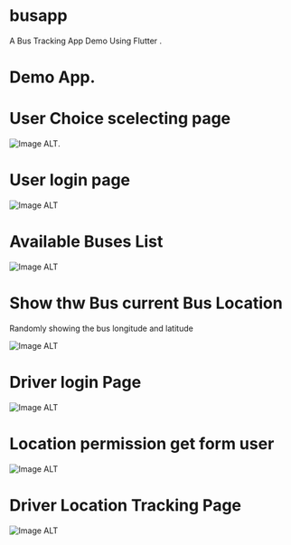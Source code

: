 # busapp

A Bus Tracking App Demo Using Flutter .
# Demo App.
<h1>User Choice scelecting page</h1>

![Image ALT](https://github.com/SriranganathanG-2601/Flutter-college-bus-tracking-login-app/blob/main/Screenshot%202025-02-14%20120712.png?raw=true).
<h1>User login page</h1>

![Image ALT](https://github.com/SriranganathanG-2601/Flutter-college-bus-tracking-login-app/blob/fca753b24252d430fbddf16fa429e56ba47126d8/Screenshot%202025-02-14%20120727.png)

<h1>Available Buses List</h1>

![Image ALT](https://github.com/SriranganathanG-2601/Flutter-college-bus-tracking-login-app/blob/adfdeb9b2a61d731a745df57b0a23aed036828b1/Screenshot%202025-02-14%20120740.png)

<h1>Show thw Bus current Bus Location</h1>
Randomly showing the bus longitude and latitude  

![Image ALT](https://github.com/SriranganathanG-2601/Flutter-college-bus-tracking-login-app/blob/8bf86d38f7a4fb74c46168631222989fa7ee9021/Screenshot%202025-02-14%20120757.png)

<h1>Driver login Page</h1>

![Image ALT](https://github.com/SriranganathanG-2601/Flutter-college-bus-tracking-login-app/blob/adfdeb9b2a61d731a745df57b0a23aed036828b1/Screenshot%202025-02-14%20120812.png)


<h1>Location permission get form user</h1>

![Image ALT](https://github.com/SriranganathanG-2601/Flutter-college-bus-tracking-login-app/blob/5d96178503a923269ecc886b1d6b49ae1f15e50a/1739868387223.jpg)


<h1>Driver  Location Tracking Page</h1>

![Image ALT](https://github.com/SriranganathanG-2601/Flutter-college-bus-tracking-login-app/blob/5d96178503a923269ecc886b1d6b49ae1f15e50a/1739868387205.jpg)
